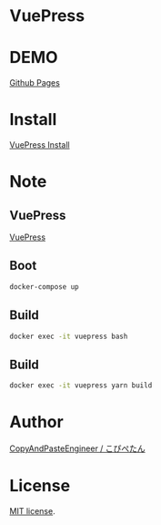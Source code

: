 # VuePress
 
# DEMO
[Github Pages](https://copyandpasteengineer.github.io/IPA-exam-study/)

# Install
[VuePress Install](https://besolab.com/2020/04/05/hello-vuepress/)

# Note
##  VuePress
[VuePress](https://vuepress.vuejs.org/)

## Boot
```bash
docker-compose up
```

## Build
```bash
docker exec -it vuepress bash 
```

## Build
```bash
docker exec -it vuepress yarn build 
```
# Author
[CopyAndPasteEngineer / こぴぺたん](https://twitter.com/c_a_p_engineer)

# License
[MIT license](https://en.wikipedia.org/wiki/MIT_License).